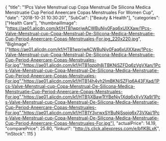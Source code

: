 {
	"title": "1Pcs Valve Menstrual cup Copa Menstrual De Silicona Medica Menstruatie Cup Period Aneercare Copas Menstruales For Women Cup",
	"date": "2018-10-31 10:30:20",
	"SubCat": ["Beauty & Health"],
	"categories": ["Health Care"],
	"thumbnailImage": "https://ae01.alicdn.com/kf/HTB1wprjwACWBuNjy0Faq6xUlXXaw/1Pcs-Valve-Menstrual-cup-Copa-Menstrual-De-Silicona-Medica-Menstruatie-Cup-Period-Aneercare-Copas-Menstruales-For.jpg_220x220.jpg",
	"BigImage": ["https://ae01.alicdn.com/kf/HTB1wprjwACWBuNjy0Faq6xUlXXaw/1Pcs-Valve-Menstrual-cup-Copa-Menstrual-De-Silicona-Medica-Menstruatie-Cup-Period-Aneercare-Copas-Menstruales-For.jpg","https://ae01.alicdn.com/kf/HTB1qzplh8jTBKNjSZFDq6zVgVXan/1Pcs-Valve-Menstrual-cup-Copa-Menstrual-De-Silicona-Medica-Menstruatie-Cup-Period-Aneercare-Copas-Menstruales-For.jpg","https://ae01.alicdn.com/kf/HTB14h4vh2ImBKNjSZFlq6A43FXad/1Pcs-Valve-Menstrual-cup-Copa-Menstrual-De-Silicona-Medica-Menstruatie-Cup-Period-Aneercare-Copas-Menstruales-For.jpg","https://ae01.alicdn.com/kf/HTB1jXBawTtYBeNjy1Xdq6xXyVXa9/1Pcs-Valve-Menstrual-cup-Copa-Menstrual-De-Silicona-Medica-Menstruatie-Cup-Period-Aneercare-Copas-Menstruales-For.jpg","https://ae01.alicdn.com/kf/HTB1Y3vrwxSYBuNjSspjq6x73VXai/1Pcs-Valve-Menstrual-cup-Copa-Menstrual-De-Silicona-Medica-Menstruatie-Cup-Period-Aneercare-Copas-Menstruales-For.jpg"],
	"actualPrice": 14.19,
	"comparePrice": 25.80,
	"linkurl": "http://s.click.aliexpress.com/e/bflKBLxK",
	"inStock": 115
}
